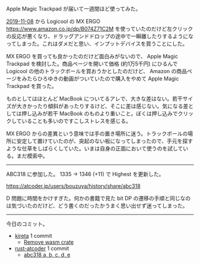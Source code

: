 Apple Magic Trackpad が届いて一週間ほど使ってみた。

[2019-11-08] から Logicool の MX ERGO <https://www.amazon.co.jp/dp/B074Z71C2M> を使っていたのだけど左クリックの反応が悪くなり、ドラッグアンドドロップの途中で一瞬離したりするようになってしまった。これはダメだと思い、インプットデバイスを買うことにした。

MX ERGO を買っても良かったのだけど面白みがないので、 Apple Magic Trackpad を検討した。商品ページを開いて価格 (約1万5千円) にひるんで Logicool の他のトラックボールを買おうかとしたのだけど、 Amazon の商品ページをみたらひろゆきの動画がついていたので購入をやめて Apple Magic Trackpad を買った。

ものとしてはほとんど MacBook についてるアレで、大きな差はない。若干サイズが大きかったり傾斜があったりするけど、そこに差は感じない。気になる差としては押し込みが若干 MacBook のものより重いこと。ぼくは押し込みでクリックしていることも多いのですこしストレスを感じる。

MX ERGO からの差異という意味では手の置き場所に迷う。トラックボールの場所に安定して置けていたのが、突起のない板になってしまったので、手元を探すような仕草をしばらくしていた。いまは自身の正面において使うのを試している。まだ模索中。

---

ABC318 に参加した。  1335 → 1346 (+11) で Highest を更新した。

<https://atcoder.jp/users/bouzuya/history/share/abc318>

D 問題に時間をかけすぎた。何かの書籍で見た bit DP の遷移の手順と同じなのは気づいたのだけど、どう書くのだったかうまく思い出せず迷ってしまった。

---

今日のコミット。

- [kireta](https://github.com/bouzuya/kireta) 1 commit
  - [Remove wasm crate](https://github.com/bouzuya/kireta/commit/3d35ff5e71399f0b68527c3e6a174eb9388fffe1)
- [rust-atcoder](https://github.com/bouzuya/rust-atcoder) 1 commit
  - [abc318 a, b, c, d, e](https://github.com/bouzuya/rust-atcoder/commit/d6a5a2ac24ca29cc0a2d53304bef8fd472ac41d3)

[2019-11-08]: https://blog.bouzuya.net/2019/11/08/
